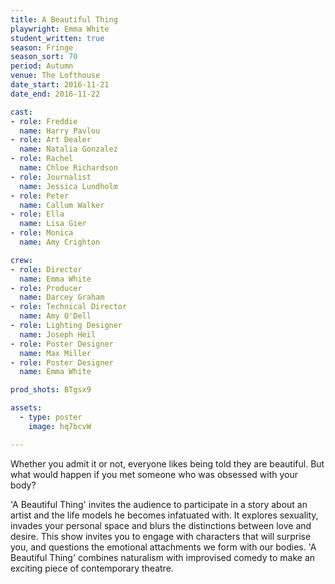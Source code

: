 ```yaml
---
title: A Beautiful Thing
playwright: Emma White
student_written: true
season: Fringe
season_sort: 70
period: Autumn
venue: The Lofthouse
date_start: 2016-11-21
date_end: 2016-11-22

cast:
- role: Freddie
  name: Harry Pavlou
- role: Art Dealer
  name: Natalia Gonzalez
- role: Rachel
  name: Chloe Richardson
- role: Journalist
  name: Jessica Lundholm
- role: Peter
  name: Callum Walker
- role: Ella
  name: Lisa Gier
- role: Monica
  name: Amy Crighton

crew:
- role: Director
  name: Emma White
- role: Producer
  name: Darcey Graham
- role: Technical Director
  name: Amy O'Dell
- role: Lighting Designer
  name: Joseph Heil
- role: Poster Designer
  name: Max Miller
- role: Poster Designer
  name: Emma White

prod_shots: BTgsx9

assets:
  - type: poster
    image: hq7bcvW

---
```

Whether you admit it or not, everyone likes being told they are beautiful. But what would happen if you met someone who was obsessed with your body?

'A Beautiful Thing' invites the audience to participate in a story about an artist and the life models he becomes infatuated with. It explores sexuality, invades your personal space and blurs the distinctions between love and desire. This show invites you to engage with characters that will surprise you, and questions the emotional attachments we form with our bodies. 'A Beautiful Thing' combines naturalism with improvised comedy to make an exciting piece of contemporary theatre.